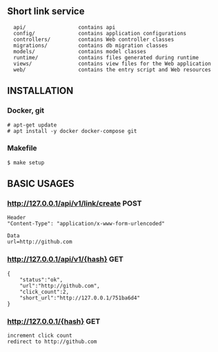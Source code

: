 Short link service
------------------
      api/                 contains api
      config/              contains application configurations
      controllers/         contains Web controller classes
      migrations/          contains db migration classes
      models/              contains model classes
      runtime/             contains files generated during runtime
      views/               contains view files for the Web application
      web/                 contains the entry script and Web resources

INSTALLATION
------------
### Docker, git
~~~
# apt-get update
# apt install -y docker docker-compose git
~~~

### Makefile

~~~
$ make setup 
~~~

BASIC USAGES
------------
### http://127.0.0.1/api/v1/link/create POST
~~~
Header
"Content-Type": "application/x-www-form-urlencoded"

Data
url=http://github.com
~~~
### http://127.0.0.1/api/v1/{hash} GET
~~~
{
    "status":"ok",
    "url":"http://github.com",
    "click_count":2,
    "short_url":"http://127.0.0.1/751ba6d4"
}
~~~
### http://127.0.0.1/{hash} GET
~~~
increment click count
redirect to http://github.com
~~~